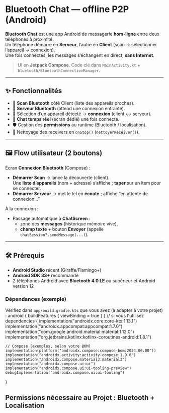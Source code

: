 # Bluetooth Chat — offline P2P (Android)

**Bluetooth Chat** est une app Android de messagerie **hors-ligne** entre deux téléphones à proximité.  
Un téléphone démarre en **Serveur**, l’autre en **Client** (scan → sélectionner l’appareil → connexion).  
Une fois connectés, les messages s’échangent en direct, **sans Internet**.

> UI en **Jetpack Compose**. Code clé dans `MainActivity.kt` + `bluetooth/BluetoothConnectionManager`.

---

## ✨ Fonctionnalités

- 🔎 **Scan Bluetooth** côté Client (liste des appareils proches).
- 🏁 **Serveur Bluetooth** (attend une connexion entrante).
- 🔗 Sélection d’un appareil détecté → **connexion** (client ↔ serveur).
- 💬 **Chat temps réel** (écran dédié) une fois connecté.
- 🛡️ Gestion des **permissions** au runtime (Bluetooth / localisation).
- 🧹 Nettoyage des receivers en `onStop()` (`nettoyerReceiver()`).

---

## 🖼️ Flow utilisateur (2 boutons)

Écran **Connexion Bluetooth** (Compose) :
- **Démarrer Scan** → lance la découverte (client).  
  Une **liste d’appareils** (nom + adresse) s’affiche ; **taper** sur un item pour se connecter.
- **Démarrer Serveur** → met le tel en **écoute** ; affiche “en attente de connexion…”.

À la connexion :
- Passage automatique à **ChatScreen** :  
  - zone des **messages** (historique mémoire vive),
  - **champ texte** + bouton **Envoyer** (appelle `chatSession?.sendMessage(...)`).


---

## 🛠️ Prérequis

- **Android Studio** récent (Giraffe/Flamingo+)
- **Android SDK 33+** recommandé
- 2 téléphones Android avec **Bluetooth 4.0 LE** ou supérieur et Android version 12

### Dépendances (exemple)
Vérifiez dans `app/build.gradle.kts` que vous avez (à adapter à votre projet) :
android { buildFeatures { viewBinding = true } } // si vous l'utilisez
dependencies {
    implementation("androidx.core:core-ktx:1.13.1")
    implementation("androidx.appcompat:appcompat:1.7.0")
    implementation("com.google.android.material:material:1.12.0")
    implementation("org.jetbrains.kotlinx:kotlinx-coroutines-android:1.8.1")

    // Compose (exemples, selon votre BOM)
    implementation(platform("androidx.compose:compose-bom:2024.06.00"))
    implementation("androidx.activity:activity-compose:1.9.0")
    implementation("androidx.compose.material3:material3")
    implementation("androidx.compose.ui:ui")
    implementation("androidx.compose.ui:ui-tooling-preview")
    debugImplementation("androidx.compose.ui:ui-tooling")
} 

## Permissions nécessaire au Projet : Bluetooth + Localisation 

<uses-permission android:name="android.permission.BLUETOOTH"/>
<uses-permission android:name="android.permission.BLUETOOTH_ADMIN"/>
<uses-permission android:name="android.permission.BLUETOOTH_SCAN"/>
<uses-permission android:name="android.permission.BLUETOOTH_CONNECT"/>
<uses-permission android:name="android.permission.BLUETOOTH_ADVERTISE"/>
<uses-permission android:name="android.permission.ACCESS_FINE_LOCATION"/>
<uses-permission android:name="android.permission.ACCESS_COARSE_LOCATION"/>
